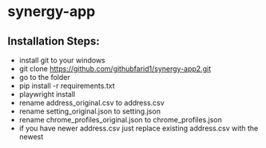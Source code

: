 # synergy-app
## Installation Steps:
- install git to your windows
- git clone https://github.com/githubfarid1/synergy-app2.git
- go to the folder
- pip install -r requirements.txt
- playwright install
- rename address_original.csv to address.csv
- rename setting_original.json to setting.json
- rename chrome_profiles_original.json to chrome_profiles.json
- if you have newer address.csv just replace existing address.csv with the newest
